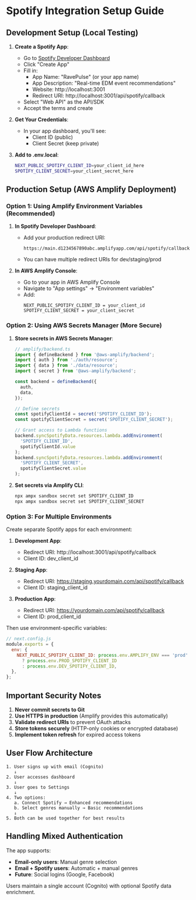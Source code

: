 # Spotify Integration Setup Guide

## Development Setup (Local Testing)

1. **Create a Spotify App**:
   - Go to [Spotify Developer Dashboard](https://developer.spotify.com/dashboard)
   - Click "Create App"
   - Fill in:
     - App Name: "RavePulse" (or your app name)
     - App Description: "Real-time EDM event recommendations"
     - Website: http://localhost:3001
     - Redirect URI: http://localhost:3001/api/spotify/callback
   - Select "Web API" as the API/SDK
   - Accept the terms and create

2. **Get Your Credentials**:
   - In your app dashboard, you'll see:
     - Client ID (public)
     - Client Secret (keep private)

3. **Add to .env.local**:
   ```bash
   NEXT_PUBLIC_SPOTIFY_CLIENT_ID=your_client_id_here
   SPOTIFY_CLIENT_SECRET=your_client_secret_here
   ```

## Production Setup (AWS Amplify Deployment)

### Option 1: Using Amplify Environment Variables (Recommended)

1. **In Spotify Developer Dashboard**:
   - Add your production redirect URI:
     ```
     https://main.d1234567890abc.amplifyapp.com/api/spotify/callback
     ```
   - You can have multiple redirect URIs for dev/staging/prod

2. **In AWS Amplify Console**:
   - Go to your app in AWS Amplify Console
   - Navigate to "App settings" → "Environment variables"
   - Add:
     ```
     NEXT_PUBLIC_SPOTIFY_CLIENT_ID = your_client_id
     SPOTIFY_CLIENT_SECRET = your_client_secret
     ```

### Option 2: Using AWS Secrets Manager (More Secure)

1. **Store secrets in AWS Secrets Manager**:
   ```typescript
   // amplify/backend.ts
   import { defineBackend } from '@aws-amplify/backend';
   import { auth } from './auth/resource';
   import { data } from './data/resource';
   import { secret } from '@aws-amplify/backend';

   const backend = defineBackend({
     auth,
     data,
   });

   // Define secrets
   const spotifyClientId = secret('SPOTIFY_CLIENT_ID');
   const spotifyClientSecret = secret('SPOTIFY_CLIENT_SECRET');

   // Grant access to Lambda functions
   backend.syncSpotifyData.resources.lambda.addEnvironment(
     'SPOTIFY_CLIENT_ID',
     spotifyClientId.value
   );
   backend.syncSpotifyData.resources.lambda.addEnvironment(
     'SPOTIFY_CLIENT_SECRET',
     spotifyClientSecret.value
   );
   ```

2. **Set secrets via Amplify CLI**:
   ```bash
   npx ampx sandbox secret set SPOTIFY_CLIENT_ID
   npx ampx sandbox secret set SPOTIFY_CLIENT_SECRET
   ```

### Option 3: For Multiple Environments

Create separate Spotify apps for each environment:

1. **Development App**:
   - Redirect URI: http://localhost:3001/api/spotify/callback
   - Client ID: dev_client_id

2. **Staging App**:
   - Redirect URI: https://staging.yourdomain.com/api/spotify/callback
   - Client ID: staging_client_id

3. **Production App**:
   - Redirect URI: https://yourdomain.com/api/spotify/callback
   - Client ID: prod_client_id

Then use environment-specific variables:
```javascript
// next.config.js
module.exports = {
  env: {
    NEXT_PUBLIC_SPOTIFY_CLIENT_ID: process.env.AMPLIFY_ENV === 'prod' 
      ? process.env.PROD_SPOTIFY_CLIENT_ID 
      : process.env.DEV_SPOTIFY_CLIENT_ID,
  },
};
```

## Important Security Notes

1. **Never commit secrets to Git**
2. **Use HTTPS in production** (Amplify provides this automatically)
3. **Validate redirect URIs** to prevent OAuth attacks
4. **Store tokens securely** (HTTP-only cookies or encrypted database)
5. **Implement token refresh** for expired access tokens

## User Flow Architecture

```
1. User signs up with email (Cognito)
   ↓
2. User accesses dashboard
   ↓
3. User goes to Settings
   ↓
4. Two options:
   a. Connect Spotify → Enhanced recommendations
   b. Select genres manually → Basic recommendations
   ↓
5. Both can be used together for best results
```

## Handling Mixed Authentication

The app supports:
- **Email-only users**: Manual genre selection
- **Email + Spotify users**: Automatic + manual genres
- **Future**: Social logins (Google, Facebook)

Users maintain a single account (Cognito) with optional Spotify data enrichment.